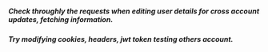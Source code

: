 ##### Check throughly the requests when editing user details for cross account updates, fetching information.
##### Try modifying cookies, headers, jwt token testing others account.
